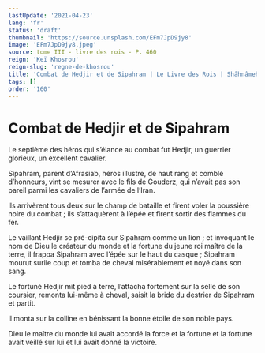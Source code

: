 ```yaml
---
lastUpdate: '2021-04-23'
lang: 'fr'
status: 'draft'
thumbnail: 'https://source.unsplash.com/EFm7JpD9jy8'
image: 'EFm7JpD9jy8.jpeg'
source: tome III - livre des rois - P. 460
reign: 'Keï Khosrou'
reign-slug: 'regne-de-khosrou'
title: 'Combat de Hedjir et de Sipahram | Le Livre des Rois | Shâhnâmeh'
tags: []
order: '160'
---
```


<!-- LTeX: language=fr -->

# Combat de Hedjir et de Sipahram

Le septième des héros qui s’élance au combat fut Hedjir, un guerrier glorieux, un excellent cavalier.

Sipahram, parent d’Afrasiab, héros illustre, de haut rang et comblé d’honneurs, vint se mesurer avec le fils de Gouderz, qui n’avait pas son pareil parmi les cavaliers de l’armée de l’Iran.

Ils arrivèrent tous deux sur le champ de bataille et firent voler la poussière noire du combat ; ils s’attaquèrent à l’épée et firent sortir des flammes du fer.

Le vaillant Hedjir se pré-cipita sur Sipahram comme un lion ; et invoquant le nom de Dieu le créateur du monde et la fortune du jeune roi maître de la terre, il frappa Sipahram avec l’épée sur le haut du casque ; Sipahram mourut surlle coup et tomba de cheval misérablement et noyé dans son sang.

Le fortuné Hedjir mit pied à terre, l’attacha fortement sur la selle de son coursier, remonta lui-même à cheval, saisit la bride du destrier de Sipahram et partit.

Il monta sur la colline en bénissant la bonne étoile de son noble pays.

Dieu le maître du monde lui avait accordé la force et la fortune et la fortune avait veillé sur lui et lui avait donné la victoire.
